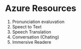 # Azure Resources
 1. Pronunciation evaluvation
 2. Speect to Text
 3. Speech Translation
 4. Conversation (Chating)
 5. Immersive Readere

